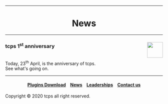 <style>
h1 {text-align: center;}
h2 {text-align: left;}
h4 {text-align: center;}
h3 {text-align: left;}
p {text-align: center;}
</style>
<style type="text/css">
  #left{
        text-align:left;
  }
  #right{
        text-align:right;
  }
</style>
<hr>
<h1>News</h1>
<hr>
<div>
<img src="https://ttcps.github.io/images/tcps_1st_anniversary.png" width="50" height="50" align ="right">
<h3>tcps 1<sup>st</sup> anniversary</h3><br>Today, 23<sup>th</sup> April, is the anniversary of tcps.<br>See what's going on.
</div>
<hr>
<h4><a href="/plugins/download">Plugins Download</a>&emsp;<a href="/news">News</a>&emsp;<a href="/leaderships">Leaderships</a>&emsp;<a href="/contact">Contact us</a></h4>
Copyright © 2020 tcps all right reserved.
